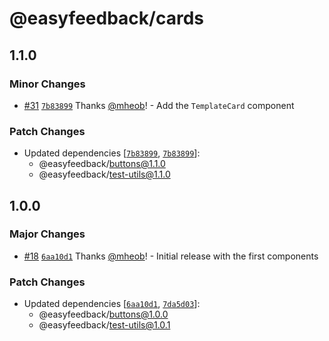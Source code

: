 # @easyfeedback/cards

## 1.1.0

### Minor Changes

- [#31](https://github.com/easyfeedback/RCL/pull/31)
  [`7b83899`](https://github.com/easyfeedback/RCL/commit/7b838996624faff1b60c2d4ac558618b89593450)
  Thanks [@mheob](https://github.com/mheob)! - Add the `TemplateCard` component

### Patch Changes

- Updated dependencies
  [[`7b83899`](https://github.com/easyfeedback/RCL/commit/7b838996624faff1b60c2d4ac558618b89593450),
  [`7b83899`](https://github.com/easyfeedback/RCL/commit/7b838996624faff1b60c2d4ac558618b89593450)]:
  - @easyfeedback/buttons@1.1.0
  - @easyfeedback/test-utils@1.1.0

## 1.0.0

### Major Changes

- [#18](https://github.com/easyfeedback/RCL/pull/18)
  [`6aa10d1`](https://github.com/easyfeedback/RCL/commit/6aa10d1943084c884ec9451e10d0d980bc5ae19a)
  Thanks [@mheob](https://github.com/mheob)! - Initial release with the first components

### Patch Changes

- Updated dependencies
  [[`6aa10d1`](https://github.com/easyfeedback/RCL/commit/6aa10d1943084c884ec9451e10d0d980bc5ae19a),
  [`7da5d03`](https://github.com/easyfeedback/RCL/commit/7da5d034e40702beb7bd7ad14871503e61c96ccb)]:
  - @easyfeedback/buttons@1.0.0
  - @easyfeedback/test-utils@1.0.1
